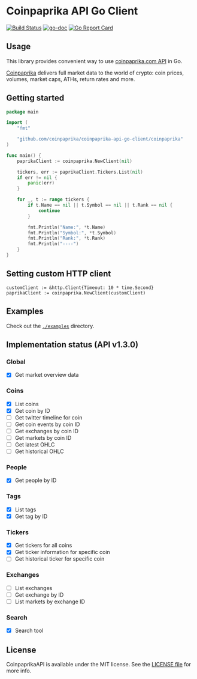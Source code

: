 # Coinpaprika API Go Client

[![Build Status](https://travis-ci.org/coinpaprika/coinpaprika-api-go-client.svg?branch=master)](https://travis-ci.org/coinpaprika/coinpaprika-api-go-client)
[![go-doc](https://godoc.org/github.com/coinpaprika/coinpaprika-api-go-client?status.svg)](https://godoc.org/github.com/coinpaprika/coinpaprika-api-go-client/coinpaprika)
[![Go Report Card](https://goreportcard.com/badge/github.com/coinpaprika/coinpaprika-api-go-client)](https://goreportcard.com/report/github.com/coinpaprika/coinpaprika-api-go-client)


## Usage

This library provides convenient way to use [coinpaprika.com API](https://api.coinpaprika.com/) in Go.

[Coinpaprika](https://coinpaprika.com) delivers full market data to the world of crypto: coin prices, volumes, market caps, ATHs, return rates and more.

## Getting started

```go
package main

import (
	"fmt"

	"github.com/coinpaprika/coinpaprika-api-go-client/coinpaprika"
)

func main() {
	paprikaClient := coinpaprika.NewClient(nil)

	tickers, err := paprikaClient.Tickers.List(nil)
	if err != nil {
		panic(err)
	}

	for _, t := range tickers {
		if t.Name == nil || t.Symbol == nil || t.Rank == nil {
			continue
		}

		fmt.Println("Name:", *t.Name)
		fmt.Println("Symbol:", *t.Symbol)
		fmt.Println("Rank:", *t.Rank)
		fmt.Println("----")
	}
}
```

## Setting custom HTTP client

```
customClient := &http.Client{Timeout: 10 * time.Second}
paprikaClient := coinpaprika.NewClient(customClient)
```


## Examples

Check out the [`./examples`](./examples) directory.


## Implementation status (API v1.3.0)

### Global
- [x] Get market overview data

### Coins
- [x] List coins
- [x] Get coin by ID
- [ ] Get twitter timeline for coin
- [ ] Get coin events by coin ID
- [ ] Get exchanges by coin ID
- [ ] Get markets by coin ID
- [ ] Get latest OHLC
- [ ] Get historical OHLC

### People
- [x] Get people by ID

### Tags
- [x] List tags
- [x] Get tag by ID

### Tickers 
- [x] Get tickers for all coins
- [x] Get ticker information for specific coin
- [ ] Get historical ticker for specific coin

### Exchanges
- [ ] List exchanges
- [ ] Get exchange by ID
- [ ] List markets by exchange ID

### Search
- [x] Search tool


## License

CoinpaprikaAPI is available under the MIT license. See the [LICENSE file](./LICENSE.md) for more info.
